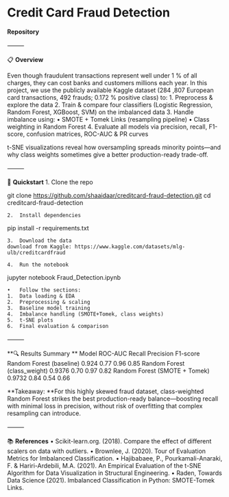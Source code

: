 # Credit Card Fraud Detection

**Repository**

⸻

📋 **Overview**

Even though fraudulent transactions represent well under 1 % of all charges, they can cost banks and customers millions each year. In this project, we use the publicly available Kaggle dataset (284 ,807 European card transactions, 492 frauds; 0.172 % positive class) to:
	1.	Preprocess & explore the data
	2.	Train & compare four classifiers (Logistic Regression, Random Forest, XGBoost, SVM) on the imbalanced data
	3.	Handle imbalance using:
	•	SMOTE + Tomek Links (resampling pipeline)
	•	Class weighting in Random Forest
	4.	Evaluate all models via precision, recall, F1-score, confusion matrices, ROC-AUC & PR curves

t-SNE visualizations reveal how oversampling spreads minority points—and why class weights sometimes give a better production-ready trade-off.

⸻

🚀 **Quickstart**
	1.	Clone the repo

git clone https://github.com/shaaidaar/creditcard-fraud-detection.git
cd creditcard-fraud-detection


	2.	Install dependencies

pip install -r requirements.txt


	3.	Download the data
    download from Kaggle: https://www.kaggle.com/datasets/mlg-ulb/creditcardfraud
    
	4.	Run the notebook

jupyter notebook Fraud_Detection.ipynb

	•	Follow the sections:
	1.	Data loading & EDA
	2.	Preprocessing & scaling
	3.	Baseline model training
	4.	Imbalance handling (SMOTE+Tomek, class weights)
	5.	t-SNE plots
	6.	Final evaluation & comparison

⸻

**🔍 Results Summary
**
Model	                        ROC-AUC	Recall	Precision	F1-score
Random Forest (baseline)	    0.924	  0.77	    0.96	  0.85
Random Forest (class_weight)	0.9376	0.70	    0.97	  0.82
Random Forest (SMOTE + Tomek)	0.9732	0.84	    0.54  	0.66

**Takeaway:
**For this highly skewed fraud dataset, class-weighted Random Forest strikes the best production-ready balance—boosting recall with minimal loss in precision, without risk of overfitting that complex resampling can introduce.

⸻

📚 **References**
	•	Scikit-learn.org. (2018). Compare the effect of different scalers on data with outliers.
	•	Brownlee, J. (2020). Tour of Evaluation Metrics for Imbalanced Classification.
	•	Hajibabaee, P., Pourkamali-Anaraki, F. & Hariri-Ardebili, M.A. (2021). An Empirical Evaluation of the t-SNE Algorithm for Data Visualization in Structural Engineering.
	•	Raden, Towards Data Science (2021). Imbalanced Classification in Python: SMOTE-Tomek Links.

